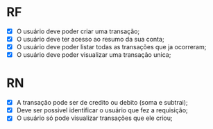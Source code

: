 # RF

- [x] O usuário deve poder criar uma transação;
- [x] O usuário deve ter acesso ao resumo da sua conta;
- [x] O usuário deve poder listar todas as transações que ja ocorreram;
- [x] O usuário deve poder visualizar uma transação unica;

# RN

- [x] A transação pode ser de credito ou debito (soma e subtrai);
- [x] Deve ser possivel identificar o usuário que fez a requisição;
- [x] O usuário só pode visualizar transações que ele criou;